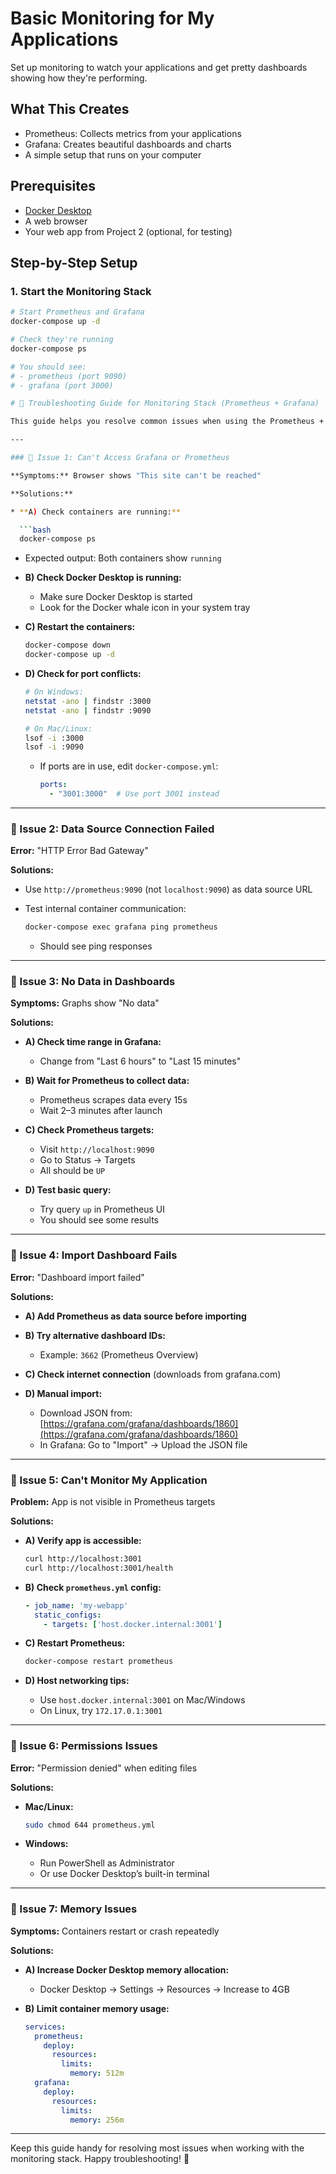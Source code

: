 # Basic Monitoring for My Applications

Set up monitoring to watch your applications and get pretty dashboards showing how they're performing.

## What This Creates
- Prometheus: Collects metrics from your applications
- Grafana: Creates beautiful dashboards and charts
- A simple setup that runs on your computer

## Prerequisites
- [Docker Desktop](https://www.docker.com/products/docker-desktop)
- A web browser
- Your web app from Project 2 (optional, for testing)

## Step-by-Step Setup

### 1. Start the Monitoring Stack
```bash
# Start Prometheus and Grafana
docker-compose up -d

# Check they're running
docker-compose ps

# You should see:
# - prometheus (port 9090)
# - grafana (port 3000)

# 🚨 Troubleshooting Guide for Monitoring Stack (Prometheus + Grafana)

This guide helps you resolve common issues when using the Prometheus + Grafana monitoring stack.

---

### 🔧 Issue 1: Can't Access Grafana or Prometheus

**Symptoms:** Browser shows "This site can't be reached"

**Solutions:**

* **A) Check containers are running:**

  ```bash
  docker-compose ps
  ```

  * Expected output: Both containers show `running`

* **B) Check Docker Desktop is running:**

  * Make sure Docker Desktop is started
  * Look for the Docker whale icon in your system tray

* **C) Restart the containers:**

  ```bash
  docker-compose down
  docker-compose up -d
  ```

* **D) Check for port conflicts:**

  ```bash
  # On Windows:
  netstat -ano | findstr :3000
  netstat -ano | findstr :9090

  # On Mac/Linux:
  lsof -i :3000
  lsof -i :9090
  ```

  * If ports are in use, edit `docker-compose.yml`:

    ```yaml
    ports:
      - "3001:3000"  # Use port 3001 instead
    ```

---

### 🔧 Issue 2: Data Source Connection Failed

**Error:** "HTTP Error Bad Gateway"

**Solutions:**

* Use `http://prometheus:9090` (not `localhost:9090`) as data source URL
* Test internal container communication:

  ```bash
  docker-compose exec grafana ping prometheus
  ```

  * Should see ping responses

---

### 🔧 Issue 3: No Data in Dashboards

**Symptoms:** Graphs show "No data"

**Solutions:**

* **A) Check time range in Grafana:**

  * Change from "Last 6 hours" to "Last 15 minutes"

* **B) Wait for Prometheus to collect data:**

  * Prometheus scrapes data every 15s
  * Wait 2–3 minutes after launch

* **C) Check Prometheus targets:**

  * Visit `http://localhost:9090`
  * Go to Status → Targets
  * All should be `UP`

* **D) Test basic query:**

  * Try query `up` in Prometheus UI
  * You should see some results

---

### 🔧 Issue 4: Import Dashboard Fails

**Error:** "Dashboard import failed"

**Solutions:**

* **A) Add Prometheus as data source before importing**

* **B) Try alternative dashboard IDs:**

  * Example: `3662` (Prometheus Overview)

* **C) Check internet connection** (downloads from grafana.com)

* **D) Manual import:**

  * Download JSON from: [https://grafana.com/grafana/dashboards/1860](https://grafana.com/grafana/dashboards/1860)
  * In Grafana: Go to "Import" → Upload the JSON file

---

### 🔧 Issue 5: Can't Monitor My Application

**Problem:** App is not visible in Prometheus targets

**Solutions:**

* **A) Verify app is accessible:**

  ```bash
  curl http://localhost:3001
  curl http://localhost:3001/health
  ```

* **B) Check `prometheus.yml` config:**

  ```yaml
  - job_name: 'my-webapp'
    static_configs:
      - targets: ['host.docker.internal:3001']
  ```

* **C) Restart Prometheus:**

  ```bash
  docker-compose restart prometheus
  ```

* **D) Host networking tips:**

  * Use `host.docker.internal:3001` on Mac/Windows
  * On Linux, try `172.17.0.1:3001`

---

### 🔧 Issue 6: Permissions Issues

**Error:** "Permission denied" when editing files

**Solutions:**

* **Mac/Linux:**

  ```bash
  sudo chmod 644 prometheus.yml
  ```
* **Windows:**

  * Run PowerShell as Administrator
  * Or use Docker Desktop’s built-in terminal

---

### 🔧 Issue 7: Memory Issues

**Symptoms:** Containers restart or crash repeatedly

**Solutions:**

* **A) Increase Docker Desktop memory allocation:**

  * Docker Desktop → Settings → Resources → Increase to 4GB

* **B) Limit container memory usage:**

  ```yaml
  services:
    prometheus:
      deploy:
        resources:
          limits:
            memory: 512m
    grafana:
      deploy:
        resources:
          limits:
            memory: 256m
  ```

---

Keep this guide handy for resolving most issues when working with the monitoring stack. Happy troubleshooting! 🚀
